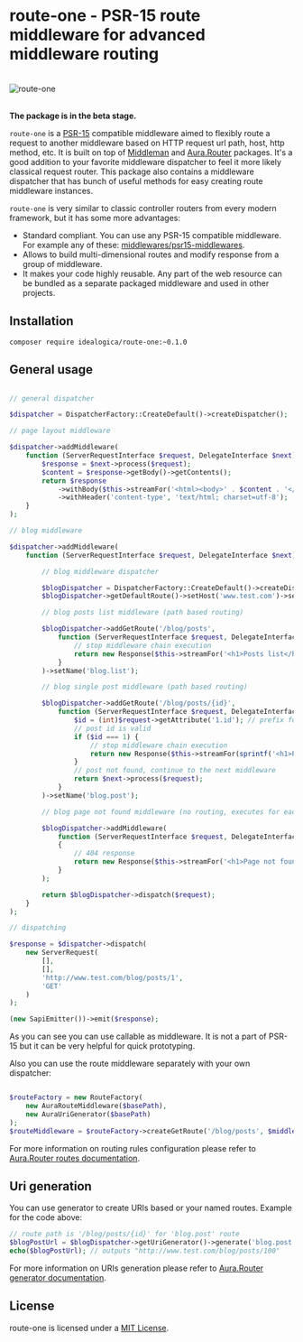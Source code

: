 # route-one - PSR-15 route middleware for advanced middleware routing

<br /><img alt="route-one" title="route-one" src="http://storage3.static.itmages.com/i/17/0704/h_1499201379_3971410_182da2e922.png"><br /><br />

**The package is in the beta stage.**

`route-one` is a [PSR-15](https://github.com/http-interop/http-middleware) compatible middleware aimed to 
flexibly route a request to another middleware based on HTTP request url path, host, http method, etc. 
It is built on top of [Middleman](https://github.com/mindplay-dk/middleman) and [Aura.Router](https://github.com/auraphp/Aura.Router) packages.
It's a good addition to your favorite middleware dispatcher to feel it more likely classical request router.
This package also contains a middleware dispatcher that has bunch of useful methods for easy creating route middleware instances.

`route-one` is very similar to classic controller routers from every modern framework, but it has some more advantages:
- Standard compliant. You can use any PSR-15 compatible middleware. For example any of these: [middlewares/psr15-middlewares](https://github.com/middlewares/psr15-middlewares).
- Allows to build multi-dimensional routes and modify response from a group of middleware.
- It makes your code highly reusable. Any part of the web resource can be bundled as a separate packaged middleware and used 
in other projects.

## Installation
 
```
composer require idealogica/route-one:~0.1.0
```
 
## General usage
 
```php

// general dispatcher

$dispatcher = DispatcherFactory::CreateDefault()->createDispatcher();

// page layout middleware

$dispatcher->addMiddleware(
    function (ServerRequestInterface $request, DelegateInterface $next) {
        $response = $next->process($request);
        $content = $response->getBody()->getContents();
        return $response
            ->withBody($this->streamFor('<html><body>' . $content . '</body></html>'))
            ->withHeader('content-type', 'text/html; charset=utf-8');
    }
);

// blog middleware

$dispatcher->addMiddleware(
    function (ServerRequestInterface $request, DelegateInterface $next) {

        // blog middleware dispatcher

        $blogDispatcher = DispatcherFactory::CreateDefault()->createDispatcher();
        $blogDispatcher->getDefaultRoute()->setHost('www.test.com')->setSecure(false);

        // blog posts list middleware (path based routing)

        $blogDispatcher->addGetRoute('/blog/posts',
            function (ServerRequestInterface $request, DelegateInterface $next) {
                // stop middleware chain execution
                return new Response($this->streamFor('<h1>Posts list</h1><p>Post1</p><p>Post2</p>'));
            }
        )->setName('blog.list');

        // blog single post middleware (path based routing)

        $blogDispatcher->addGetRoute('/blog/posts/{id}',
            function (ServerRequestInterface $request, DelegateInterface $next) {
                $id = (int)$request->getAttribute('1.id'); // prefix for route-one attributes
                // post id is valid
                if ($id === 1) {
                    // stop middleware chain execution
                    return new Response($this->streamFor(sprintf('<h1>Post #%s</h1><p>Example post</p>', $id)));
                }
                // post not found, continue to the next middleware
                return $next->process($request);
            }
        )->setName('blog.post');

        // blog page not found middleware (no routing, executes for each request)

        $blogDispatcher->addMiddleware(
            function (ServerRequestInterface $request, DelegateInterface $next)
            {
                // 404 response
                return new Response($this->streamFor('<h1>Page not found</h1>'), 404);
            }
        );

        return $blogDispatcher->dispatch($request);
    }
);

// dispatching

$response = $dispatcher->dispatch(
    new ServerRequest(
        [],
        [],
        'http://www.test.com/blog/posts/1',
        'GET'
    )
);

(new SapiEmitter())->emit($response);

``` 

As you can see you can use callable as middleware. It is not a part of PSR-15 but it can be very 
helpful for quick prototyping.

Also you can use the route middleware separately with your own dispatcher:

```php

$routeFactory = new RouteFactory(
    new AuraRouteMiddleware($basePath),
    new AuraUriGenerator($basePath)
);
$routeMiddleware = $routeFactory->createGetRoute('/blog/posts', $middlewareToRoute);

```

For more information on routing rules configuration please refer to 
[Aura.Router routes documentation](https://github.com/auraphp/Aura.Router/blob/3.x/docs/defining-routes.md).

## Uri generation

You can use generator to create URIs based or your named routes. Example for the code above:

```php
// route path is '/blog/posts/{id}' for 'blog.post' route
$blogPostUrl = $blogDispatcher->getUriGenerator()->generate('blog.post', ['id' => 100]);
echo($blogPostUrl); // outputs "http://www.test.com/blog/posts/100"
```

For more information on URIs generation please refer to 
[Aura.Router generator documentation](https://github.com/auraphp/Aura.Router/blob/3.x/docs/generating-paths.md).

## License

route-one is licensed under a [MIT License](https://opensource.org/licenses/MIT).
